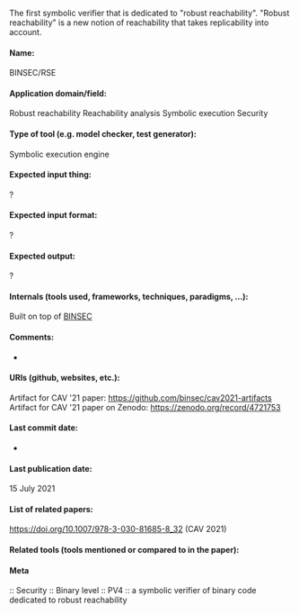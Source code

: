 The first symbolic verifier that is dedicated to "robust reachability". 
"Robust reachability" is a new notion of reachability that takes replicability into account.

#### Name:
BINSEC/RSE

#### Application domain/field:
Robust reachability
Reachability analysis
Symbolic execution
Security

#### Type of tool (e.g. model checker, test generator):
Symbolic execution engine

#### Expected input thing:
?

#### Expected input format:
?

#### Expected output:
?

#### Internals (tools used, frameworks, techniques, paradigms, ...):
Built on top of [BINSEC](BINSEC.md)

#### Comments:
-

#### URIs (github, websites, etc.):
Artifact for CAV '21 paper: https://github.com/binsec/cav2021-artifacts
Artifact for CAV '21 paper on Zenodo: https://zenodo.org/record/4721753

#### Last commit date:
-

#### Last publication date:
15 July 2021

#### List of related papers:
https://doi.org/10.1007/978-3-030-81685-8_32 (CAV 2021)

#### Related tools (tools mentioned or compared to in the paper):

#### Meta
:: Security
:: Binary level
:: PV4 :: a symbolic verifier of binary code dedicated to robust reachability